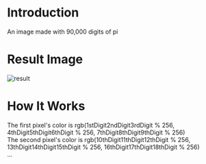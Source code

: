 # Introduction
An image made with 90,000 digits of pi

# Result Image
![result](https://user-images.githubusercontent.com/39453881/126214320-4b1e36ec-39b1-4df3-af85-ea69145c23f8.png)

# How It Works
The first pixel's color is rgb(1stDigit2ndDigit3rdDigit % 256, 4thDigit5thDigit6thDigit % 256, 7thDigit8thDigit9thDigit % 256)\
The second pixel's color is rgb(10thDigit11thDigit12thDigit % 256, 13thDigit14thDigit15thDigit % 256, 16thDigit17thDigit18thDigit % 256)\
...
